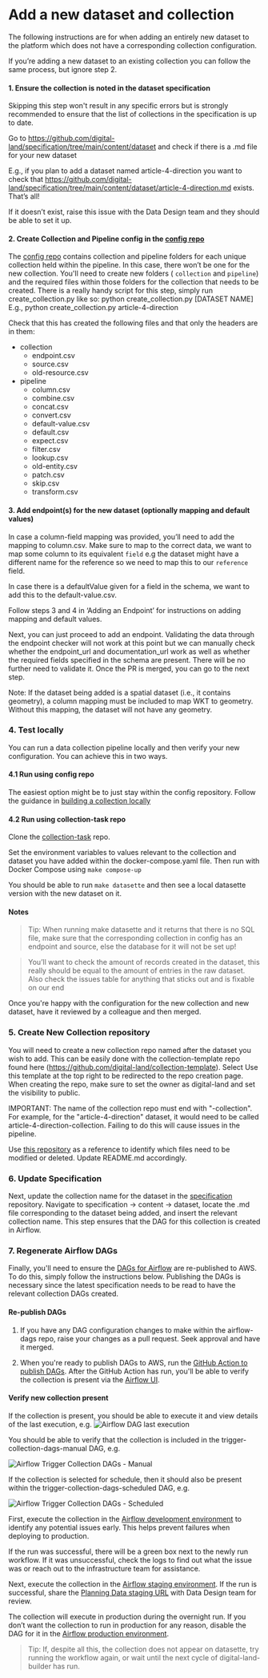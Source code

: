 # Add a new dataset and collection

The following instructions are for when adding an entirely new dataset to the platform which does not have a corresponding collection configuration.

If you’re adding a new dataset to an existing collection you can follow the same process, but ignore step 2.

#### 1. Ensure the collection is noted in the dataset specification

Skipping this step won't result in any specific errors but is strongly recommended to ensure that the list of collections in the specification is up to date. 

Go to https://github.com/digital-land/specification/tree/main/content/dataset and check if there is a .md file for your new dataset 

E.g., if you plan to add a dataset named article-4-direction you want to check that https://github.com/digital-land/specification/tree/main/content/dataset/article-4-direction.md exists. That’s all!

If it doesn’t exist, raise this issue with the Data Design team and they should be able to set it up.

#### 2. Create Collection and Pipeline config in the [config repo](https://github.com/digital-land/config)

The [config repo](https://github.com/digital-land/config)  contains collection and pipeline folders for each unique collection held within the pipeline. In this case, there won’t be one for the new collection.
You'll need to create new folders ( `collection` and `pipeline`) and the required files within those folders for the collection that needs to be created. There is a really handy script for this step, simply run create_collection.py like so: 
python create_collection.py [DATASET NAME] E.g., python create_collection.py article-4-direction

Check that this has created the following files and that only the headers are in them:
* collection
   * endpoint.csv
   * source.csv
   * old-resource.csv        
* pipeline	
  * column.csv  
  * combine.csv
  * concat.csv
  * convert.csv
  * default-value.csv
  * default.csv
  * expect.csv
  * filter.csv
  * lookup.csv
  * old-entity.csv
  * patch.csv
  * skip.csv
  * transform.csv



#### 3. Add endpoint(s) for the new dataset (optionally mapping and default values)

In case a column-field mapping was provided, you’ll need to add the mapping to column.csv. Make sure to map to the correct data, we want to map some column to its equivalent `field` e.g the dataset might have a different name for the reference so we need to map this to our `reference` field.

In case there is a defaultValue given for a field in the schema, we want to add this to the default-value.csv.

Follow steps 3 and 4 in ‘Adding an Endpoint’ for instructions on adding mapping and default values.

Next, you can just proceed to add an endpoint. Validating the data through the endpoint checker will not work at this point but we can manually check whether the endpoint_url and documentation_url work as well as whether the required fields specified in the schema are present.   There will be no further need to validate it. Once the PR is merged, you can go to the next step.

Note: If the dataset being added is a spatial dataset (i.e., it contains geometry), a column mapping must be included to map WKT to geometry. Without this mapping, the dataset will not have any geometry.

### 4. Test locally

You can run a data collection pipeline locally and then verify your new configuration.  You can achieve this in two ways.

#### 4.1 Run using config repo

The easiest option might be to just stay within the config repository. Follow the guidance in [building a collection locally](../Testing/Building-a-collection-locally)


#### 4.2 Run using collection-task repo

Clone the [collection-task](https://github.com/digital-land/collection-task) repo. 

Set the environment variables to values relevant to the collection and dataset you have added within the docker-compose.yaml file. Then run with Docker Compose using `make compose-up`

You should be able to run `make datasette` and then see a local datasette version with the new dataset on it.

#### Notes

> Tip: When running make datasette and it returns that there is no SQL file, make sure that the corresponding collection in config has an endpoint and source, else the database for it will not be set up!

 > You’ll want to check the amount of records created in the dataset, this really should be equal to the amount of entries in the raw dataset. Also check the issues table for anything that sticks out and is fixable on our end

Once you're happy with the configuration for the new collection and new dataset, have it reviewed by a colleague and then merged.

### 5. Create New Collection repository

You will need to create a new collection repo named after the dataset you wish to add. This can be easily done with the collection-template repo found here (https://github.com/digital-land/collection-template). Select Use this template at the top right to be redirected to the repo creation page. When creating the repo, make sure to set the owner as digital-land and set the visibility to public.

IMPORTANT: The name of the collection repo must end with "-collection". For example, for the "article-4-direction" dataset, it would need to be called article-4-direction-collection. Failing to do this will cause issues in the pipeline.

Use [this repository](https://github.com/digital-land/air-quality-management-area-collection) as a reference to identify which files need to be modified or deleted. Update README.md accordingly.

### 6. Update Specification

Next, update the collection name for the dataset in the [specification](https://github.com/digital-land/specification) repository. Navigate to specification -> content -> dataset, locate the .md file corresponding to the dataset being added, and insert the relevant collection name. This step ensures that the DAG for this collection is created in Airflow.

### 7. Regenerate Airflow DAGs


Finally, you'll need to ensure the [DAGs for Airflow](https://github.com/digital-land/airflow-dags/) are re-published to AWS.  To do this, simply follow the instructions below.   Publishing the DAGs is necessary since the latest specification needs to be read to have the relevant collection DAGs created.

####  Re-publish DAGs

 1. If you have any DAG configuration changes to make within the airflow-dags repo, raise your changes as a pull request.  Seek approval and have it merged.

 1. When you're ready to publish DAGs to AWS, run the [GitHub Action to publish DAGs](https://github.com/digital-land/airflow-dags/actions/workflows/deploy.yml). After the GitHub Action has run, you'll be able to verify the collection is present via the [Airflow UI](/data-operations-manual/Explanation/Key-Concepts/Airflow-and-DAGs/#airflow-ui).

#### Verify new collection present

If the collection is present, you should be able to execute it and view details of the last execution, e.g.
   ![Airflow DAG last execution](/images/data-operations-manual/airflow-dag-last-execution.png)

You should be able to verify that the collection is included in the trigger-collection-dags-manual DAG, e.g.

![Airflow Trigger Collection DAGs - Manual](/images/data-operations-manual/airflow-trigger-collection-dags-manual.png)

If the collection is selected for schedule, then it should also be present within the trigger-collection-dags-scheduled DAG, e.g.

![Airflow Trigger Collection DAGs - Scheduled](/images/data-operations-manual/airflow-trigger-collection-dags-scheduled.png)

First, execute the collection in the [Airflow development environment](https://pipelines.development.planning.data.gov.uk/home) to identify any potential issues early. This helps prevent failures when deploying to production.

If the run was successful, there will be a green box next to the newly run workflow. If it was unsuccessful, check the logs to find out what the issue was or reach out to the infrastructure team for assistance.

Next, execute the collection in the [Airflow staging environment](https://pipelines.staging.planning.data.gov.uk/home). If the run is successful, share the [Planning Data staging URL](https://www.staging.planning.data.gov.uk/) with Data Design team for review.

The collection will execute in production during the overnight run. If you don’t want the collection to run in production for any reason, disable the DAG for it in the [Airflow production environment](https://pipelines.planning.data.gov.uk/home).

> Tip: If, despite all this, the collection does not appear on datasette, try running the workflow again, or wait until the next cycle of digital-land-builder has run.
